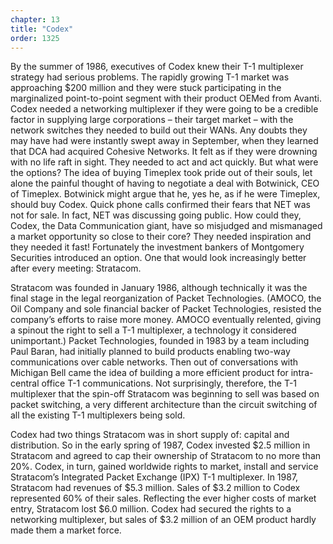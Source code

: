 ```yaml
---
chapter: 13
title: "Codex"
order: 1325
---
```


By the summer of 1986, executives of Codex knew their T-1 multiplexer strategy had serious problems. The rapidly growing T-1 market was approaching $200 million and they were stuck participating in the marginalized point-to-point segment with their product OEMed from Avanti. Codex needed a networking multiplexer if they were going to be a credible factor in supplying large corporations – their target market – with the network switches they needed to build out their WANs. Any doubts they may have had were instantly swept away in September, when they learned that DCA had acquired Cohesive Networks. It felt as if they were drowning with no life raft in sight. They needed to act and act quickly. But what were the options? The idea of buying Timeplex took pride out of their souls, let alone the painful thought of having to negotiate a deal with Botwinick, CEO of Timeplex. Botwinick might argue that he, yes he, as if he were Timeplex, should buy Codex. Quick phone calls confirmed their fears that NET was not for sale. In fact, NET was discussing going public. How could they, Codex, the Data Communication giant, have so misjudged and mismanaged a market opportunity so close to their core? They needed inspiration and they needed it fast! Fortunately the investment bankers of Montgomery Securities introduced an option. One that would look increasingly better after every meeting: Stratacom.

Stratacom was founded in January 1986, although technically it was the final stage in the legal reorganization of Packet Technologies. (AMOCO, the Oil Company and sole financial backer of Packet Technologies, resisted the company’s efforts to raise more money. AMOCO eventually relented, giving a spinout the right to sell a T-1 multiplexer, a technology it considered unimportant.) Packet Technologies, founded in 1983 by a team including Paul Baran, had initially planned to build products enabling two-way communications over cable networks. Then out of conversations with Michigan Bell came the idea of building a more efficient product for intra-central office T-1 communications. Not surprisingly, therefore, the T-1 multiplexer that the spin-off Stratacom was beginning to sell was based on packet switching, a very different architecture than the circuit switching of all the existing T-1 multiplexers being sold.

Codex had two things Stratacom was in short supply of: capital and distribution. So in the early spring of 1987, Codex invested $2.5 million in Stratacom and agreed to cap their ownership of Stratacom to no more than 20%. Codex, in turn, gained worldwide rights to market, install and service Stratacom’s Integrated Packet Exchange (IPX) T-1 multiplexer. In 1987, Stratacom had revenues of $5.3 million. Sales of $3.2 million to Codex represented 60% of their sales. Reflecting the ever higher costs of market entry, Stratacom lost $6.0 million. Codex had secured the rights to a networking multiplexer, but sales of $3.2 million of an OEM product hardly made them a market force.

